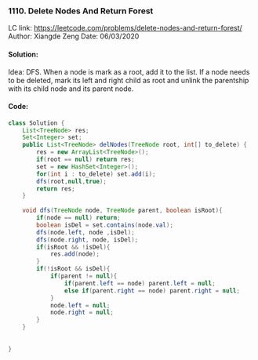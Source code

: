 ### 1110. Delete Nodes And Return Forest
LC link: https://leetcode.com/problems/delete-nodes-and-return-forest/
Author: Xiangde Zeng
Date: 06/03/2020

#### Solution:
Idea: DFS. When a node is mark as a root, add it to the list. If a node needs to be deleted, mark its left and right child as root and unlink the parentship with its child node and its parent node.

#### Code:
```Java
class Solution {
    List<TreeNode> res;
    Set<Integer> set;
    public List<TreeNode> delNodes(TreeNode root, int[] to_delete) {
        res = new ArrayList<TreeNode>();
        if(root == null) return res;
        set = new HashSet<Integer>();
        for(int i : to_delete) set.add(i);
        dfs(root,null,true);
        return res;
    }
    
    void dfs(TreeNode node, TreeNode parent, boolean isRoot){
        if(node == null) return;
        boolean isDel = set.contains(node.val);
        dfs(node.left, node ,isDel);
        dfs(node.right, node, isDel);
        if(isRoot && !isDel){
            res.add(node);
        }
        if(!isRoot && isDel){
            if(parent != null){
                if(parent.left == node) parent.left = null;
                else if(parent.right == node) parent.right = null;
            }
            node.left = null;
            node.right = null;
        }
    }
    
    
}
```                
